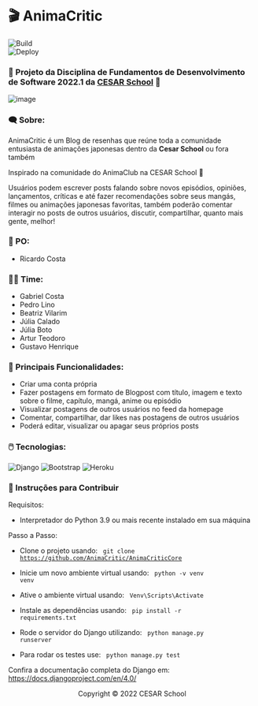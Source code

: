 # :clapper: AnimaCritic

![Build](https://img.shields.io/github/workflow/status/AnimaCritic/AnimaCriticCore/Django%20CI?label=Build)  
![Deploy](https://img.shields.io/github/workflow/status/AnimaCritic/AnimaCriticCore/Deploy?label=Deploy)

### 🚀 Projeto da Disciplina de Fundamentos de Desenvolvimento de Software 2022.1 da [CESAR School](https://www.cesar.school) 🧡


![image](https://user-images.githubusercontent.com/69666481/169938080-4c5fba62-6966-4b63-b676-7919cba5093f.png)


### :left_speech_bubble: Sobre:

AnimaCritic é um Blog de resenhas que reúne toda a comunidade entusiasta de animações japonesas dentro da **Cesar School** ou fora também

Inspirado na comunidade do AnimaClub na CESAR School 🧡

Usuários podem escrever posts falando sobre novos episódios, opiniões, lançamentos, críticas e até fazer recomendações sobre seus mangás, filmes ou animações japonesas favoritas, também poderão comentar interagir no posts de outros usuários, discutir, compartilhar, quanto mais gente, melhor!

### :bust_in_silhouette: PO:
* Ricardo Costa

### :man_technologist: Time:
* Gabriel Costa
* Pedro Lino
* Beatriz Vilarim 
* Júlia Calado
* Júlia Boto
* Artur Teodoro
* Gustavo Henrique

### :dart: Principais Funcionalidades:
* Criar uma conta própria
* Fazer postagens em formato de Blogpost com título, imagem e texto sobre o filme, capítulo, mangá, anime ou episódio
* Visualizar postagens de outros usuários no feed da homepage
* Comentar, compartilhar, dar likes nas postagens de outros usuários
* Poderá editar, visualizar ou apagar seus próprios posts

### :computer_mouse: Tecnologias:
![Django](https://img.shields.io/badge/django-%23092E20.svg?style=for-the-badge&logo=django&logoColor=white)
![Bootstrap](https://img.shields.io/badge/bootstrap-%23563D7C.svg?style=for-the-badge&logo=bootstrap&logoColor=white)
![Heroku](https://img.shields.io/badge/heroku-%23430098.svg?style=for-the-badge&logo=heroku&logoColor=white)

### 🔧 Instruções para Contribuir

Requisitos:

* Interpretador do Python 3.9 ou mais recente instalado em sua máquina

Passo a Passo:

* Clone o projeto usando: <code> git clone https://github.com/AnimaCritic/AnimaCriticCore </code>

* Inicie um novo ambiente virtual usando: <code> python -v venv venv </code>

* Ative o ambiente virtual usando: <code> Venv\Scripts\Activate </code>

* Instale as dependências usando: <code> pip install -r requirements.txt </code>

* Rode o servidor do Django utilizando: <code> python manage.py runserver </code>

* Para rodar os testes use: <code> python manage.py test </code>

Confira a documentação completa do Django em: https://docs.djangoproject.com/en/4.0/

<p align="center">Copyright © 2022 CESAR School</p>
